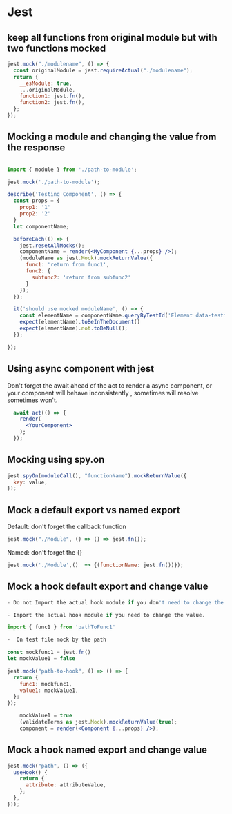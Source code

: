# Jest

## keep all functions from original module but with two functions mocked

```jsx title='Keep module change some funcions Example'
jest.mock("./modulename", () => {
  const originalModule = jest.requireActual("./modulename");
  return {
    __esModule: true,
    ...originalModule,
    function1: jest.fn(),
    function2: jest.fn(),
  };
});
```

## Mocking a module and changing the value from the response

```jsx title='Mocking a module'

import { module } from './path-to-module';

jest.mock('./path-to-module');

describe('Testing Component', () => {
  const props = {
    prop1: '1'
    prop2: '2'
  }
  let componentName;

  beforeEach(() => {
    jest.resetAllMocks();
    componentName = render(<MyComponent {...props} />);
    (moduleName as jest.Mock).mockReturnValue({
      func1: 'return from func1',
      func2: {
        subfunc2: 'return from subfunc2'
      }
    });
  });

  it('should use mocked moduleName', () => {
    const elementName = componentName.queryByTestId('Element data-testid identificator');
    expect(elementName).toBeInTheDocument()
    expect(elementName).not.toBeNull();
  });

});
```

## Using async component with jest

Don't forget the await ahead of the act to render a async component, or your component will behave inconsistently , sometimes will resolve sometimes won't.

```jsx title='Using async component with jest '
  await act(() => {
    render(
      <YourComponent>
    );
  });
```

## Mocking using spy.on

```jsx title='Mocking using spy.on '
jest.spyOn(moduleCall(), "functionName").mockReturnValue({
  key: value,
});
```

## Mock a default export vs named export

Default: don't forget the callback function

```jsx title='Mocking a Default export '
jest.mock("./Module", () => () => jest.fn());
```

Named: don't forget the {}

```jsx title='Mocking a Named export '
jest.mock('./Module',()  => {(functionName: jest.fn())});
```

## Mock a hook default export and change value

```jsx title='1) Mocking the hook'
- Do not Import the actual hook module if you don't need to change the value.

- Import the actual hook module if you need to change the value.

import { func1 } from 'pathToFunc1'

-  On test file mock by the path

const mockfunc1 = jest.fn()
let mockValue1 = false
```

```jsx title='2) add jest return'
jest.mock("path-to-hook", () => () => {
  return {
    func1: mockfunc1,
    value1: mockValue1,
  };
});
```

```jsx title='3) latter on tests you can change the value that will be rendered'
    mockValue1 = true
    (validateTerms as jest.Mock).mockReturnValue(true);
    component = render(<Component {...props} />);
```

## Mock a hook named export and change value

```jsx title='Mock a hook named export and change value '
jest.mock("path", () => ({
  useHook() {
    return {
      attribute: attributeValue,
    };
  },
}));
```
